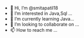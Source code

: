 - 👋 Hi, I’m @smitapatil18
- 👀 I’m interested in Java,Sql ...
- 🌱 I’m currently learning Java...
- 💞️ I’m looking to collaborate on ...
- 📫 How to reach me ...

<!---
smitapatil18/smitapatil18 is a ✨ special ✨ repository because its `README.md` (this file) appears on your GitHub profile.
You can click the Preview link to take a look at your changes.
--->
